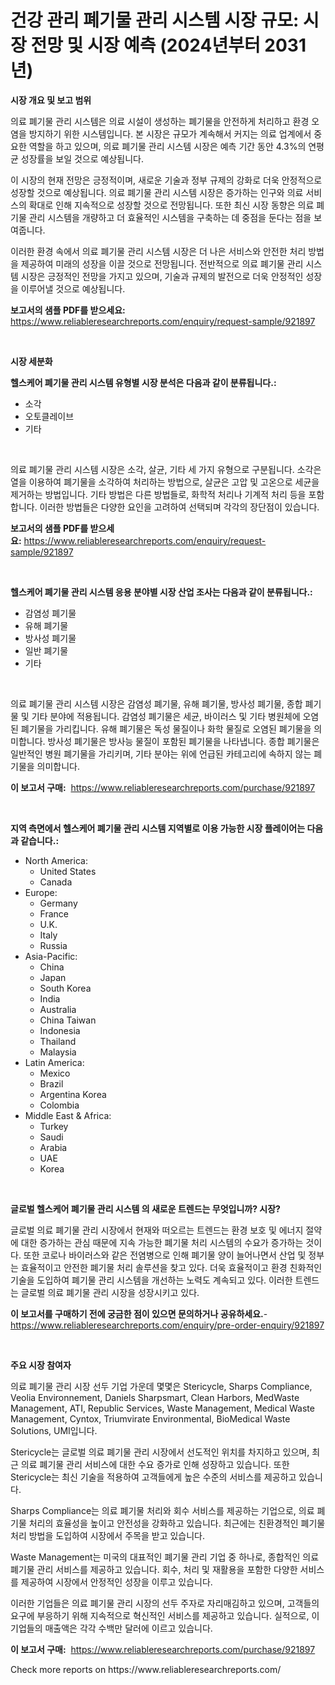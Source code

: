 <p><h1>건강 관리 폐기물 관리 시스템 시장 규모: 시장 전망 및 시장 예측 (2024년부터 2031년)</h1></p><p><strong>시장 개요 및 보고 범위</strong></p>
<p><p>의료 폐기물 관리 시스템은 의료 시설이 생성하는 폐기물을 안전하게 처리하고 환경 오염을 방지하기 위한 시스템입니다. 본 시장은 규모가 계속해서 커지는 의료 업계에서 중요한 역할을 하고 있으며, 의료 폐기물 관리 시스템 시장은 예측 기간 동안 4.3%의 연평균 성장률을 보일 것으로 예상됩니다. </p><p>이 시장의 현재 전망은 긍정적이며, 새로운 기술과 정부 규제의 강화로 더욱 안정적으로 성장할 것으로 예상됩니다. 의료 폐기물 관리 시스템 시장은 증가하는 인구와 의료 서비스의 확대로 인해 지속적으로 성장할 것으로 전망됩니다. 또한 최신 시장 동향은 의료 폐기물 관리 시스템을 개량하고 더 효율적인 시스템을 구축하는 데 중점을 둔다는 점을 보여줍니다.</p><p>이러한 환경 속에서 의료 폐기물 관리 시스템 시장은 더 나은 서비스와 안전한 처리 방법을 제공하여 미래의 성장을 이끌 것으로 전망됩니다. 전반적으로 의료 폐기물 관리 시스템 시장은 긍정적인 전망을 가지고 있으며, 기술과 규제의 발전으로 더욱 안정적인 성장을 이루어낼 것으로 예상됩니다.</p></p>
<p><strong>보고서의 샘플 PDF를 받으세요:</strong> <a href="https://www.reliableresearchreports.com/enquiry/request-sample/921897">https://www.reliableresearchreports.com/enquiry/request-sample/921897</a></p>
<p>&nbsp;</p>
<p><strong>시장 세분화</strong></p>
<p><strong>헬스케어 폐기물 관리 시스템 유형별 시장 분석은 다음과 같이 분류됩니다.:</strong></p>
<p><ul><li>소각</li><li>오토클레이브</li><li>기타</li></ul></p>
<p>&nbsp;</p>
<p><p>의료 폐기물 관리 시스템 시장은 소각, 살균, 기타 세 가지 유형으로 구분됩니다. 소각은 열을 이용하여 폐기물을 소각하여 처리하는 방법으로, 살균은 고압 및 고온으로 세균을 제거하는 방법입니다. 기타 방법은 다른 방법들로, 화학적 처리나 기계적 처리 등을 포함합니다. 이러한 방법들은 다양한 요인을 고려하여 선택되며 각각의 장단점이 있습니다.</p></p>
<p><strong>보고서의 샘플 PDF를 받으세요:</strong>&nbsp;<a href="https://www.reliableresearchreports.com/enquiry/request-sample/921897">https://www.reliableresearchreports.com/enquiry/request-sample/921897</a></p>
<p>&nbsp;</p>
<p><strong> 헬스케어 폐기물 관리 시스템 응용 분야별 시장 산업 조사는 다음과 같이 분류됩니다.:</strong></p>
<p><ul><li>감염성 폐기물</li><li>유해 폐기물</li><li>방사성 폐기물</li><li>일반 폐기물</li><li>기타</li></ul></p>
<p>&nbsp;</p>
<p><p>의료 폐기물 관리 시스템 시장은 감염성 폐기물, 유해 폐기물, 방사성 폐기물, 종합 폐기물 및 기타 분야에 적용됩니다. 감염성 폐기물은 세균, 바이러스 및 기타 병원체에 오염된 폐기물을 가리킵니다. 유해 폐기물은 독성 물질이나 화학 물질로 오염된 폐기물을 의미합니다. 방사성 폐기물은 방사능 물질이 포함된 폐기물을 나타냅니다. 종합 폐기물은 일반적인 병원 폐기물을 가리키며, 기타 분야는 위에 언급된 카테고리에 속하지 않는 폐기물을 의미합니다.</p></p>
<p><strong>이 보고서 구매:</strong>&nbsp; <a href="https://www.reliableresearchreports.com/purchase/921897">https://www.reliableresearchreports.com/purchase/921897</a></p>
<p>&nbsp;</p>
<p><strong>지역 측면에서 헬스케어 폐기물 관리 시스템 지역별로 이용 가능한 시장 플레이어는 다음과 같습니다.:</strong></p>
<p><ul>
    <li>
        North America:
        <ul>
            <li>United States</li>
            <li>Canada</li>
        </ul>
    </li>
    <li>
        Europe:
        <ul>
            <li>Germany</li>
            <li>France</li>
            <li>U.K.</li>
            <li>Italy</li>
            <li>Russia</li>
        </ul>
    </li>
    <li>
        Asia-Pacific:
        <ul>
            <li>China</li>
            <li>Japan</li>
            <li>South Korea</li>
            <li>India</li>
            <li>Australia</li>
            <li>China Taiwan</li>
            <li>Indonesia</li>
            <li>Thailand</li>
            <li>Malaysia</li>
        </ul>
    </li>
    <li>
        Latin America:
        <ul>
            <li>Mexico</li>
            <li>Brazil</li>
            <li>Argentina Korea</li>
            <li>Colombia</li>
        </ul>
    </li>
    <li>
        Middle East & Africa:
        <ul>
            <li>Turkey</li>
            <li>Saudi</li>
            <li>Arabia</li>
            <li>UAE</li>
            <li>Korea</li>
        </ul>
    </li>
    </ul></p>
<p>&nbsp;</p>
<p><strong>글로벌 헬스케어 폐기물 관리 시스템 의 새로운 트렌드는 무엇입니까? 시장?</strong></p>
<p><p>글로벌 의료 폐기물 관리 시장에서 현재와 떠오르는 트렌드는 환경 보호 및 에너지 절약에 대한 증가하는 관심 때문에 지속 가능한 폐기물 처리 시스템의 수요가 증가하는 것이다. 또한 코로나 바이러스와 같은 전염병으로 인해 폐기물 양이 늘어나면서 산업 및 정부는 효율적이고 안전한 폐기물 처리 솔루션을 찾고 있다. 더욱 효율적이고 환경 친화적인 기술을 도입하여 폐기물 관리 시스템을 개선하는 노력도 계속되고 있다. 이러한 트렌드는 글로벌 의료 폐기물 관리 시장을 성장시키고 있다.</p></p>
<p><strong>이 보고서를 구매하기 전에 궁금한 점이 있으면 문의하거나 공유하세요.</strong>- <a href="https://www.reliableresearchreports.com/enquiry/pre-order-enquiry/921897">https://www.reliableresearchreports.com/enquiry/pre-order-enquiry/921897</a></p>
<p>&nbsp;</p>
<p><strong>주요 시장 참여자</strong></p>
<p><p>의료 폐기물 관리 시장 선두 기업 가운데 몇몇은 Stericycle, Sharps Compliance, Veolia Environnement, Daniels Sharpsmart, Clean Harbors, MedWaste Management, ATI, Republic Services, Waste Management, Medical Waste Management, Cyntox, Triumvirate Environmental, BioMedical Waste Solutions, UMI입니다.</p><p>Stericycle는 글로벌 의료 폐기물 관리 시장에서 선도적인 위치를 차지하고 있으며, 최근 의료 폐기물 관리 서비스에 대한 수요 증가로 인해 성장하고 있습니다. 또한 Stericycle는 최신 기술을 적용하여 고객들에게 높은 수준의 서비스를 제공하고 있습니다.</p><p>Sharps Compliance는 의료 폐기물 처리와 회수 서비스를 제공하는 기업으로, 의료 폐기물 처리의 효율성을 높이고 안전성을 강화하고 있습니다. 최근에는 친환경적인 폐기물 처리 방법을 도입하여 시장에서 주목을 받고 있습니다.</p><p>Waste Management는 미국의 대표적인 폐기물 관리 기업 중 하나로, 종합적인 의료 폐기물 관리 서비스를 제공하고 있습니다. 회수, 처리 및 재활용을 포함한 다양한 서비스를 제공하여 시장에서 안정적인 성장을 이루고 있습니다.</p><p>이러한 기업들은 의료 폐기물 관리 시장의 선두 주자로 자리매김하고 있으며, 고객들의 요구에 부응하기 위해 지속적으로 혁신적인 서비스를 제공하고 있습니다. 실적으로, 이 기업들의 매출액은 각각 수백만 달러에 이르고 있습니다.</p></p>
<p><strong>이 보고서 구매:</strong>&nbsp;&nbsp;<a href="https://www.reliableresearchreports.com/purchase/921897">https://www.reliableresearchreports.com/purchase/921897</a></p>
<p>Check more reports on https://www.reliableresearchreports.com/</p>
